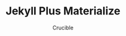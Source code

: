 ---
title: "Jekyll Plus Materialize"
github: https://github.com/enterthecrucible/materialized_jekyll_theme
demo: http://enterthecrucible.co
author: Crucible
disabled: true
ssg:
  - Jekyll
cms:
  - No Cms
---